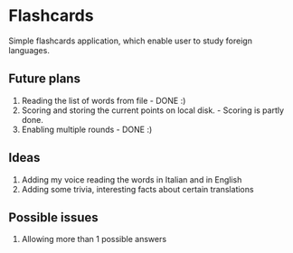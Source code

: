 # Flashcards
Simple flashcards application, which enable user to study foreign languages. 

## Future plans

1. Reading the list of words from file - DONE :)
2. Scoring and storing the current points on local disk. - Scoring is partly done.
3. Enabling multiple rounds - DONE :) 


## Ideas

1. Adding my voice reading the words in Italian and in English
2. Adding some trivia, interesting facts about certain translations

## Possible issues

1. Allowing more than 1 possible answers 